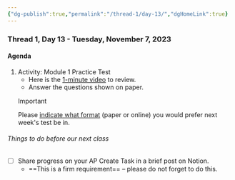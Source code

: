 ```yaml
---
{"dg-publish":true,"permalink":"/thread-1/day-13/","dgHomeLink":true}
---
```


### Thread 1, Day 13 - Tuesday, November 7, 2023
#### Agenda
1. Activity: Module 1 Practice Test
	- Here is the [1-minute video](https://drive.google.com/file/d/1qNF7N5YHM7U02yX5BIIo1KxI9hjIfCNX/view?usp=share_link) to review.
	- Answer the questions shown on paper.
	> [!IMPORTANT]
	> Please [indicate what format](https://docs.google.com/forms/d/e/1FAIpQLSfrM84nZgZ7b0mMVZbzEUsmJAsutPz3JBvBJZL1lkPYo7J_xw/viewform) (paper or online) you would prefer next week's test be in.
###### Things to do before our next class
- [ ] Share progress on your AP Create Task in a brief post on Notion.
	- ==This is a firm requirement== – please do not forget to do this.